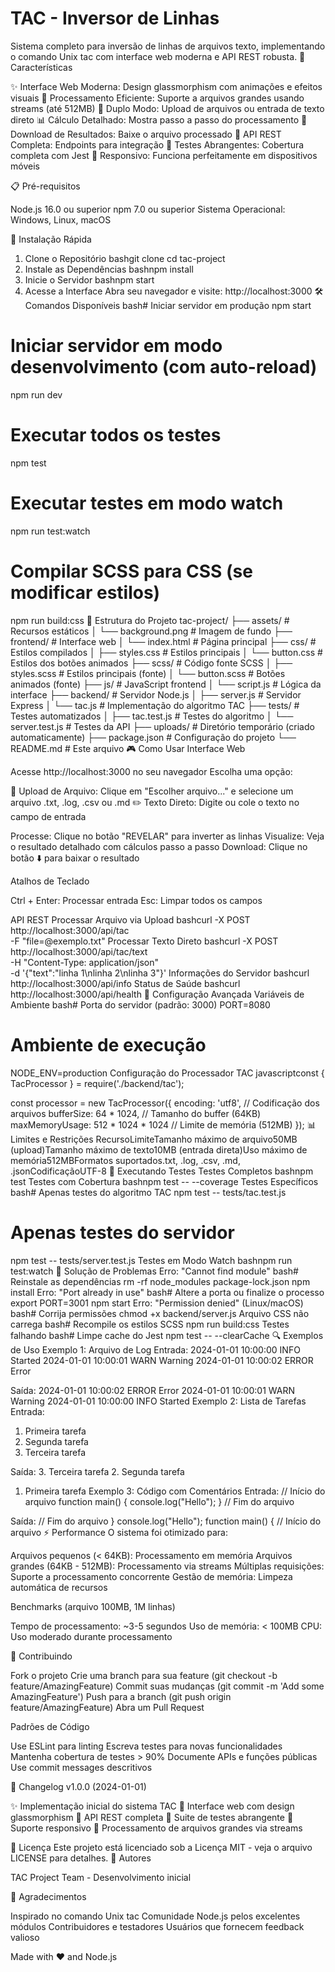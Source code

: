 # TAC - Inversor de Linhas

Sistema completo para inversão de linhas de arquivos texto, implementando o comando Unix tac com interface web moderna e API REST robusta.
🌟 Características

✨ Interface Web Moderna: Design glassmorphism com animações e efeitos visuais
🚀 Processamento Eficiente: Suporte a arquivos grandes usando streams (até 512MB)
🔄 Duplo Modo: Upload de arquivos ou entrada de texto direto
📊 Cálculo Detalhado: Mostra passo a passo do processamento
💾 Download de Resultados: Baixe o arquivo processado
🎯 API REST Completa: Endpoints para integração
🧪 Testes Abrangentes: Cobertura completa com Jest
📱 Responsivo: Funciona perfeitamente em dispositivos móveis

📋 Pré-requisitos

Node.js 16.0 ou superior
npm 7.0 ou superior
Sistema Operacional: Windows, Linux, macOS

🚀 Instalação Rápida
1. Clone o Repositório
bashgit clone <repository-url>
cd tac-project
2. Instale as Dependências
bashnpm install
3. Inicie o Servidor
bashnpm start
4. Acesse a Interface
Abra seu navegador e visite: http://localhost:3000
🛠️ Comandos Disponíveis
bash# Iniciar servidor em produção
npm start

# Iniciar servidor em modo desenvolvimento (com auto-reload)
npm run dev

# Executar todos os testes
npm test

# Executar testes em modo watch
npm run test:watch

# Compilar SCSS para CSS (se modificar estilos)
npm run build:css
📁 Estrutura do Projeto
tac-project/
├── assets/                    # Recursos estáticos
│   └── background.png         # Imagem de fundo
├── frontend/                  # Interface web
│   └── index.html            # Página principal
├── css/                      # Estilos compilados
│   ├── styles.css           # Estilos principais
│   └── button.css           # Estilos dos botões animados
├── scss/                     # Código fonte SCSS
│   ├── styles.scss          # Estilos principais (fonte)
│   └── button.scss          # Botões animados (fonte)
├── js/                       # JavaScript frontend
│   └── script.js            # Lógica da interface
├── backend/                  # Servidor Node.js
│   ├── server.js            # Servidor Express
│   └── tac.js               # Implementação do algoritmo TAC
├── tests/                    # Testes automatizados
│   ├── tac.test.js          # Testes do algoritmo
│   └── server.test.js       # Testes da API
├── uploads/                  # Diretório temporário (criado automaticamente)
├── package.json              # Configuração do projeto
└── README.md                # Este arquivo
🎮 Como Usar
Interface Web

Acesse http://localhost:3000 no seu navegador
Escolha uma opção:

📁 Upload de Arquivo: Clique em "Escolher arquivo..." e selecione um arquivo .txt, .log, .csv ou .md
✏️ Texto Direto: Digite ou cole o texto no campo de entrada


Processe: Clique no botão "REVELAR" para inverter as linhas
Visualize: Veja o resultado detalhado com cálculos passo a passo
Download: Clique no botão ⬇️ para baixar o resultado

Atalhos de Teclado

Ctrl + Enter: Processar entrada
Esc: Limpar todos os campos

API REST
Processar Arquivo via Upload
bashcurl -X POST http://localhost:3000/api/tac \
  -F "file=@exemplo.txt"
Processar Texto Direto
bashcurl -X POST http://localhost:3000/api/tac/text \
  -H "Content-Type: application/json" \
  -d '{"text":"linha 1\nlinha 2\nlinha 3"}'
Informações do Servidor
bashcurl http://localhost:3000/api/info
Status de Saúde
bashcurl http://localhost:3000/api/health
🔧 Configuração Avançada
Variáveis de Ambiente
bash# Porta do servidor (padrão: 3000)
PORT=8080

# Ambiente de execução
NODE_ENV=production
Configuração do Processador TAC
javascriptconst { TacProcessor } = require('./backend/tac');

const processor = new TacProcessor({
    encoding: 'utf8',                    // Codificação dos arquivos
    bufferSize: 64 * 1024,              // Tamanho do buffer (64KB)
    maxMemoryUsage: 512 * 1024 * 1024   // Limite de memória (512MB)
});
📊 Limites e Restrições
RecursoLimiteTamanho máximo de arquivo50MB (upload)Tamanho máximo de texto10MB (entrada direta)Uso máximo de memória512MBFormatos suportados.txt, .log, .csv, .md, .jsonCodificaçãoUTF-8
🧪 Executando Testes
Testes Completos
bashnpm test
Testes com Cobertura
bashnpm test -- --coverage
Testes Específicos
bash# Apenas testes do algoritmo TAC
npm test -- tests/tac.test.js

# Apenas testes do servidor
npm test -- tests/server.test.js
Testes em Modo Watch
bashnpm run test:watch
🐛 Solução de Problemas
Erro: "Cannot find module"
bash# Reinstale as dependências
rm -rf node_modules package-lock.json
npm install
Erro: "Port already in use"
bash# Altere a porta ou finalize o processo
export PORT=3001
npm start
Erro: "Permission denied" (Linux/macOS)
bash# Corrija permissões
chmod +x backend/server.js
Arquivo CSS não carrega
bash# Recompile os estilos SCSS
npm run build:css
Testes falhando
bash# Limpe cache do Jest
npm test -- --clearCache
🔍 Exemplos de Uso
Exemplo 1: Arquivo de Log
Entrada:
2024-01-01 10:00:00 INFO Started
2024-01-01 10:00:01 WARN Warning
2024-01-01 10:00:02 ERROR Error

Saída:
2024-01-01 10:00:02 ERROR Error
2024-01-01 10:00:01 WARN Warning
2024-01-01 10:00:00 INFO Started
Exemplo 2: Lista de Tarefas
Entrada:
1. Primeira tarefa
2. Segunda tarefa
3. Terceira tarefa

Saída:
3. Terceira tarefa
2. Segunda tarefa
1. Primeira tarefa
Exemplo 3: Código com Comentários
Entrada:
// Início do arquivo
function main() {
    console.log("Hello");
}
// Fim do arquivo

Saída:
// Fim do arquivo
}
    console.log("Hello");
function main() {
// Início do arquivo
⚡ Performance
O sistema foi otimizado para:

Arquivos pequenos (< 64KB): Processamento em memória
Arquivos grandes (64KB - 512MB): Processamento via streams
Múltiplas requisições: Suporte a processamento concorrente
Gestão de memória: Limpeza automática de recursos

Benchmarks (arquivo 100MB, 1M linhas)

Tempo de processamento: ~3-5 segundos
Uso de memória: < 100MB
CPU: Uso moderado durante processamento

🤝 Contribuindo

Fork o projeto
Crie uma branch para sua feature (git checkout -b feature/AmazingFeature)
Commit suas mudanças (git commit -m 'Add some AmazingFeature')
Push para a branch (git push origin feature/AmazingFeature)
Abra um Pull Request

Padrões de Código

Use ESLint para linting
Escreva testes para novas funcionalidades
Mantenha cobertura de testes > 90%
Documente APIs e funções públicas
Use commit messages descritivos

📝 Changelog
v1.0.0 (2024-01-01)

✨ Implementação inicial do sistema TAC
🎨 Interface web com design glassmorphism
🚀 API REST completa
🧪 Suite de testes abrangente
📱 Suporte responsivo
💾 Processamento de arquivos grandes via streams

📄 Licença
Este projeto está licenciado sob a Licença MIT - veja o arquivo LICENSE para detalhes.
👥 Autores

TAC Project Team - Desenvolvimento inicial

🙏 Agradecimentos

Inspirado no comando Unix tac
Comunidade Node.js pelos excelentes módulos
Contribuidores e testadores
Usuários que fornecem feedback valioso






Made with ❤️ and Node.js
